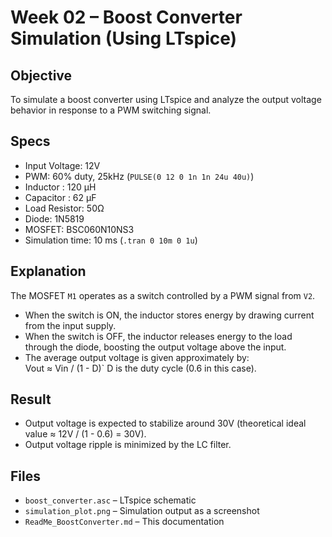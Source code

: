 # Week 02 – Boost Converter Simulation (Using LTspice)

##  Objective
To simulate a boost converter using LTspice and analyze the output voltage behavior in response to a PWM switching signal.

##  Specs
- Input Voltage: 12V  
- PWM: 60% duty, 25kHz (`PULSE(0 12 0 1n 1n 24u 40u)`)  
- Inductor : 120 µH  
- Capacitor : 62 µF  
- Load Resistor: 50Ω   
- Diode: 1N5819  
- MOSFET: BSC060N10NS3  
- Simulation time: 10 ms (`.tran 0 10m 0 1u`)

##  Explanation
The MOSFET `M1` operates as a switch controlled by a PWM signal from `V2`.  
- When the switch is ON, the inductor stores energy by drawing current from the input supply.  
- When the switch is OFF, the inductor releases energy to the load through the diode, boosting the output voltage above the input.  
- The average output voltage is given approximately by:  
  Vout ≈ Vin / (1 - D)` 
  D is the duty cycle (0.6 in this case).

##  Result
- Output voltage is expected to stabilize around 30V (theoretical ideal value ≈ 12V / (1 - 0.6) = 30V).  
- Output voltage ripple is minimized by the LC filter.  

##  Files
- `boost_converter.asc` – LTspice schematic  
- `simulation_plot.png` – Simulation output as a screenshot  
- `ReadMe_BoostConverter.md` – This documentation  
